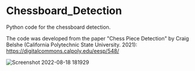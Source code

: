 # Chessboard_Detection
Python code for the chessboard detection.

The code was developed from the paper "Chess Piece Detection" by Craig Belshe (California Polytechnic State University. 2021): https://digitalcommons.calpoly.edu/eesp/548/

![Screenshot 2022-08-18 181929](https://github.com/ClousTom/Chessboard_Detection/assets/117213899/3e258976-3135-418f-9c75-4473ab2a3dec)
